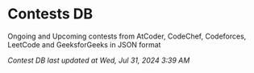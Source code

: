 # Contests DB

Ongoing and Upcoming contests from AtCoder, CodeChef, Codeforces, LeetCode and GeeksforGeeks in JSON format

*Contest DB last updated at Wed, Jul 31, 2024 3:39 AM*  
